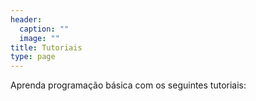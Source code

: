 ```yaml
---
header:
  caption: ""
  image: ""
title: Tutoriais
type: page
---
```


Aprenda programação básica com os seguintes tutoriais: